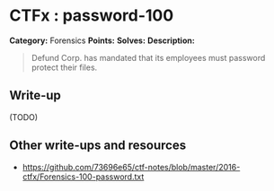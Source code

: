 # CTFx : password-100

**Category:** Forensics
**Points:** 
**Solves:** 
**Description:**

> Defund Corp. has mandated that its employees must password protect their files.

## Write-up

(TODO)

## Other write-ups and resources

* https://github.com/73696e65/ctf-notes/blob/master/2016-ctfx/Forensics-100-password.txt
